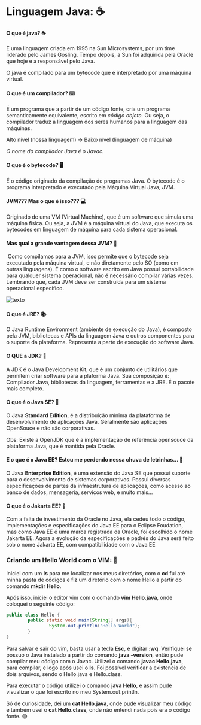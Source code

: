 # Linguagem Java: ☕

#### O que é java? ☕

É uma linguagem criada em 1995 na Sun Microsystems, por um time liderado pelo James Gosling. Tempo depois, a Sun foi adquirida pela Oracle que hoje é a responsável pelo Java.

O java é compilado para um bytecode que é interpretado por uma máquina virtual.

#### O que é um compilador? ⌨️

É um programa que a partir de um código fonte, cria um programa semanticamente equivalente, escrito em _código objeto._ Ou seja, o compilador traduz a linguagem dos seres humanos para a linguagem das máquinas. 

Alto nível (nossa linguagem) -> Baixo nível (linguagem de máquina)

_O nome do compilador Java é o Javac._

#### O que é o bytecode? 🖥️

É o código originado da compilação de programas Java. O bytecode é o programa interpretado e executado pela Máquina Virtual Java, JVM.

#### JVM??? Mas o que é isso??? 💻

Originado de uma VM (Virtual Machine), que é um software que simula uma máquina física. Ou seja, a JVM é a máquina virtual do Java, que executa os bytecodes em linguagem de máquina para cada sistema operacional.

#### Mas qual a grande vantagem dessa JVM? 🤔

​	 	Como compilamos para a JVM, isso permite que o bytecode seja executado pela máquina virtual, e não diretamente pelo SO (como em outras linguagens). E como o software escrito em Java possui portabilidade para qualquer sistema operacional, não é necessário compilar várias vezes. Lembrando que, cada JVM deve ser construída para um sistema operacional específico.

![texto](http://www2.hawaii.edu/~takebaya/ics111/process_of_programming/2000000100000109000000BDEB75FEAC.png)

#### O que é JRE? 📚

O Java Runtime Environment (ambiente de execução do Java), é composto pela JVM, bibliotecas e APIs da linguagem Java e outros componentes para o suporte da plataforma. Representa a parte de execução do software Java.



#### O QUE a JDK? 🤪

A JDK é o Java Development Kit, que é um conjunto de utilitários que permitem criar software para a plaforma Java. Sua composição é: Compilador Java, bibliotecas da linguagem, ferramentas e a JRE. É o pacote mais completo.

#### O que é o Java SE? 🤯

O Java **Standard Edition**, é a distribuição mínima da plataforma de desenvolvimento de aplicações Java. Geralmente são aplicações OpenSouce e não são corporativas. 

Obs: Existe a OpenJDK que é a implementação de referência opensouce da plataforma Java, que é mantida pela Oracle. 

#### E o que é o Java EE? Estou me perdendo nessa chuva de letrinhas... 🤔

O Java **Enterprise Edition**, é uma extensão do Java SE que possui suporte para o desenvolvimento de sistemas corporativos. Possui diversas especificações de partes da infraestrutura de aplicações, como acesso ao banco de dados, mensageria, serviços web, e muito mais... 

#### O que é o Jakarta EE? 🐛

Com a falta de investimento da Oracle no Java, ela cedeu todo o código, implementações e especificações do Java EE para o Eclipse Foudation, mas como Java EE é uma marca registrada da Oracle, foi escolhido o nome Jakarta EE. Agora a evolução da especificações e padrés do Java será feito sob o nome Jakarta EE, com compatibilidade com o Java EE



### Criando um Hello World com o VIM: 🤗

Iniciei com um **ls** para me localizar nos meus diretórios, com o **cd** fui até minha pasta de códigos e fiz um diretório com o nome Hello a partir do comando **mkdir Hello**.

Após isso, iniciei o editor vim com o comando **vim Hello.java**, onde coloquei o seguinte código:

```java
public class Hello {
        public static void main(String[] args){
                System.out.println("Hello World"); 
        }
}

```

Para salvar e sair do vim, basta usar a tecla **Esc**, e digitar **:wq**. Verifiquei se possuo o Java instalado a partir do comando **java -version**, então pude compilar meu código com o Javac. Utilizei o comando **javac Hello.java**, para compilar, e logo após usei o **ls**. Foi possível verificar a existencia de dois arquivos, sendo o Hello.java e Hello.class.

Para executar o código utilizei o comando **java Hello**, e assim pude visualizar o que foi escrito no meu System.out.println. 

Só de curiosidade, dei um **cat Hello.java**, onde pude visualizar meu código e também usei o **cat Hello.class**, onde não entendi nada pois era o código fonte. 😅

